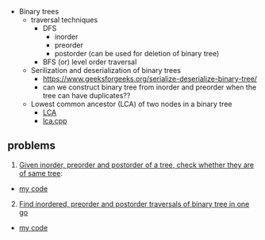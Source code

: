 - Binary trees
  - traversal techniques
    - DFS
      - inorder
      - preorder
      - postorder (can be used for deletion of binary tree)
    - BFS (or) level order traversal
  - Serilization and deserialization of binary trees
    - https://www.geeksforgeeks.org/serialize-deserialize-binary-tree/
    - can we construct binary tree from inorder and preorder when the tree can have duplicates??
  - Lowest common ancestor (LCA) of two nodes in a binary tree
    - [LCA](https://www.geeksforgeeks.org/problems/lowest-common-ancestor-in-a-binary-tree/1?page=2&company=Google&sortBy=submissions)
    - [lca.cpp](lca.cpp)


## problems
1) [Given inorder, preorder and postorder of a tree, check whether they are of same tree](https://www.geeksforgeeks.org/problems/check-tree-traversal--141628/1):
  - [my code](check_validity.cpp)
2) [Find inordered, preorder and postorder traversals of binary tree in one go](https://www.naukri.com/code360/problems/tree-traversal_981269)
  - [my code](all_traversals_in_one_go.cpp)


